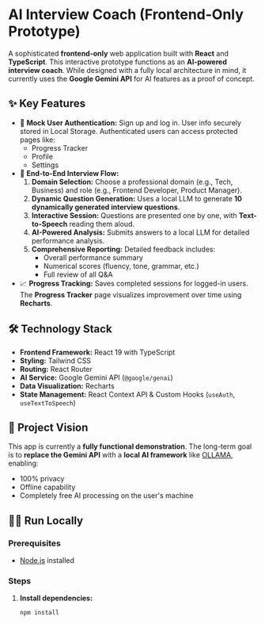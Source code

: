 # AI Interview Coach (Frontend-Only Prototype)

A sophisticated **frontend-only** web application built with **React** and **TypeScript**. This interactive prototype functions as an **AI-powered interview coach**. While designed with a fully local architecture in mind, it currently uses the **Google Gemini API** for AI features as a proof of concept.

## ✨ Key Features
- 🔐 **Mock User Authentication:** Sign up and log in. User info securely stored in Local Storage. Authenticated users can access protected pages like:
  - Progress Tracker
  - Profile
  - Settings
- 🧭 **End-to-End Interview Flow:**
  1. **Domain Selection:** Choose a professional domain (e.g., Tech, Business) and role (e.g., Frontend Developer, Product Manager).
  2. **Dynamic Question Generation:** Uses a local LLM to generate **10 dynamically generated interview questions**.
  3. **Interactive Session:** Questions are presented one by one, with **Text-to-Speech** reading them aloud.
  4. **AI-Powered Analysis:** Submits answers to a local LLM for detailed performance analysis.
  5. **Comprehensive Reporting:** Detailed feedback includes:
     - Overall performance summary
     - Numerical scores (fluency, tone, grammar, etc.)
     - Full review of all Q&A
- 📈 **Progress Tracking:** Saves completed sessions for logged-in users. The **Progress Tracker** page visualizes improvement over time using **Recharts**.

## 🛠 Technology Stack
- **Frontend Framework:** React 19 with TypeScript
- **Styling:** Tailwind CSS
- **Routing:** React Router
- **AI Service:** Google Gemini API (`@google/genai`)
- **Data Visualization:** Recharts
- **State Management:** React Context API & Custom Hooks (`useAuth`, `useTextToSpeech`)

## 🚀 Project Vision
This app is currently a **fully functional demonstration**. The long-term goal is to **replace the Gemini API** with a **local AI framework** like [OLLAMA](https://ollama.com), enabling:
- 100% privacy
- Offline capability
- Completely free AI processing on the user's machine

## 🧑‍💻 Run Locally
### Prerequisites
- [Node.js](https://nodejs.org/) installed

### Steps
1. **Install dependencies:**
   ```bash
   npm install
